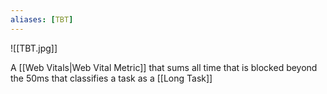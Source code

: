 ```yaml
---
aliases: [TBT]
---
```


![[TBT.jpg]]

A [[Web Vitals|Web Vital Metric]] that sums all time that is blocked beyond the 50ms that classifies a task as a [[Long Task]]